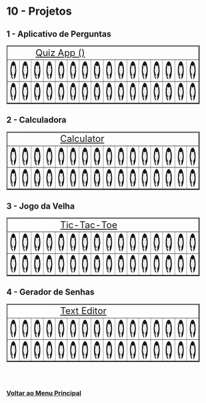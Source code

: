 # 10 - Projetos

## 1 - Aplicativo de Perguntas

<table id="id-1P" border="2" align="center">
    <tr>
        <td colspan="16" align="left"><font size="5" color="FFFFFF">1.1 - <a href="Languages/1_CODE/0_Start/0_2_Comments">Quiz App ()</a> :</td>
    </tr>
    <tr>
        <td align="center">
            <a ref="Languages/1_CODE/0_Start/0_2_Comments/Comments.rb" title="Ruby">
                <img align="center" height="50" rc="Arquives/img/svg/devicon/ruby-original.svg" src="Arquives/img/svg/devicon/github-original.svg"/>
            </a>
        </td>
        <td align="center">
            <a ref="Languages/1_CODE/0_Start/0_2_Comments/Comments.js" title="JavaScript">
                <img align="center" height="50" rc="Arquives/img/svg/devicon/javascript-original.svg" src="Arquives/img/svg/devicon/github-original.svg"/>
            </a>
        </td>
        <td align="center">
            <a ref="Languages/1_CODE/0_Start/0_2_Comments/Comments.gd" title="GDscript">
                <img align="center" height="50" rc="Arquives/img/svg/devicon/godot-original.svg"  src="Arquives/img/svg/devicon/github-original.svg"/>
            </a>
        </td>
        <td align="center">
            <a ref="Languages/1_CODE/0_Start/0_2_Comments/Comments.ts" title="Typescript">
                <img align="center" height="50" rc="Arquives/img/svg/devicon/typescript-original.svg" src="Arquives/img/svg/devicon/github-original.svg"/>
            </a>
        </td>
        <td align="center">
            <a ref="Languages/1_CODE/0_Start/0_2_Comments/Comments.py" title="Python">
                <img align="center" height="50" rc="Arquives/img/svg/devicon/python-original.svg"  src="Arquives/img/svg/devicon/github-original.svg"/>
            </a>
        </td>
        <td align="center">
            <a ref="Languages/1_CODE/0_Start/0_2_Comments/Comments.lua" title="Lua">
                <img align="center" height="50" rc="Arquives/img/svg/devicon/lua-original-wordmark.svg"  src="Arquives/img/svg/devicon/github-original.svg"/>
            </a>
        </td>
        <td align="center">
            <a ref="Languages/1_CODE/0_Start/0_2_Comments/Comments.php" title="PHP">
                <img align="center" height="50" rc="Arquives/img/svg/devicon/php-original.svg"  src="Arquives/img/svg/devicon/github-original.svg"/>
            </a>
        </td>
        <td align="center">
            <a ref="Languages/1_CODE/0_Start/0_2_Comments/Comments.dart" title="Dart">
                <img align="center" height="50" rc="Arquives/img/svg/devicon/dart-original.svg"  src="Arquives/img/svg/devicon/github-original.svg"/>
            </a>
        </td>
        <td align="center">
            <a ref="Languages/1_CODE/0_Start/0_2_Comments/Comments.pl" title="Perl">
                <img align="center" height="50" rc="Arquives/img/svg/fontsGoogle/terminal_FILL0_wght400_GRAD0_opsz48.svg"  src="Arquives/img/svg/devicon/github-original.svg"/>
            </a>
        </td>
        <td align="center">
            <a ref="Languages/1_CODE/0_Start/0_2_Comments/Comments.asm" title="Assembly INTEL64">
                <img align="center" height="50" rc="Arquives/img/svg/fontsGoogle/terminal_FILL0_wght400_GRAD0_opsz48.svg"  src="Arquives/img/svg/devicon/github-original.svg"/>
            </a>
        </td>
        <td align="center">
            <a ref="Languages/1_CODE/0_Start/0_2_Comments/Comments.wat" title="WebAssembly">
                <img align="center" height="50" rc="Arquives/img/svg/fontsGoogle/terminal_FILL0_wght400_GRAD0_opsz48.svg"  src="Arquives/img/svg/devicon/github-original.svg"/>
            </a>
        </td>
        <td align="center">
            <a ref="Languages/1_CODE/0_Start/0_2_Comments/Comments.f90" title="Modern Fortran">
                <img align="center" height="50" rc="Arquives/img/svg/wikimedia/Fortran_logo.svg"  src="Arquives/img/svg/devicon/github-original.svg"/>
            </a>
        </td>
        <td align="center">
            <a ref="Languages/1_CODE/0_Start/0_2_Comments/Comments.c)" title="C lang">
                <img align="center" height="50" rc="Arquives/img/svg/devicon/c-original.svg"  src="Arquives/img/svg/devicon/github-original.svg"/>
            </a>
        </td>
        <td align="center">
            <a ref="Languages/1_CODE/0_Start/0_2_Comments/Comments.cpp" title="C++ lang">
                <img align="center" height="50" rc="Arquives/img/svg/devicon/cplusplus-original.svg"  src="Arquives/img/svg/devicon/github-original.svg"/>
            </a>
        </td>
        <td align="center">
            <a ref="Languages/1_CODE/0_Start/0_2_Comments/Comments.cs" title="C#">
                <img align="center" height="50" rc="Arquives/img/svg/devicon/csharp-original.svg"  src="Arquives/img/svg/devicon/github-original.svg"/>
            </a>
        </td>
        <td align="center">
            <a ref="Languages/1_CODE/0_Start/0_2_Comments/Comments.fs" title="F#">
                <img align="center" height="50" rc="Arquives/img/svg/devicon/fsharp-original.svg"  src="Arquives/img/svg/devicon/github-original.svg"/>
            </a>
        </td>
    </tr>
    <tr>
        <td align="center">
            <a ref="Languages/1_CODE/0_Start/0_2_Comments/Comments.d" title="D lang">
                <img align="center" height="50" eight="50%" idth="60" rc="Arquives/img/svg/wikimedia/D_Programming_Language_logo.svg"  src="Arquives/img/svg/devicon/github-original.svg"/>
            </a>
        </td>
        <td align="center">
            <a ref="Languages/1_CODE/0_Start/0_2_Comments/Comments.swift" title="Swift">
                <img align="center" height="50" rc="Arquives/img/svg/devicon/swift-original.svg"  src="Arquives/img/svg/devicon/github-original.svg"/>
            </a>
        </td>
        <td align="center">
            <a ref="Languages/1_CODE/0_Start/0_2_Comments/Comments.java" title="Java">
                <img align="center" height="50" rc="Arquives/img/svg/devicon/java-original.svg"  src="Arquives/img/svg/devicon/github-original.svg"/>
            </a>
        </td>
        <td align="center">
            <a ref="Languages/1_CODE/0_Start/0_2_Comments/Comments.rs" title="Rust">
                <img align="center" height="50" rc="Arquives/img/svg/devicon/rust-plain.svg"  src="Arquives/img/svg/devicon/github-original.svg"/>
            </a>
        </td>
        <td align="center">
            <a ref="Languages/1_CODE/0_Start/0_2_Comments/Comments.go" title="Go">
                <img align="center" height="50" rc="Arquives/img/svg/devicon/go-original.svg"  src="Arquives/img/svg/devicon/github-original.svg"/>
            </a>
        </td>
        <td align="center">
            <a ref="Languages/1_CODE/0_Start/0_2_Comments/Comments.hs" title="Haskell">
                <img align="center" height="50" rc="Arquives/img/svg/devicon/haskell-original.svg"  src="Arquives/img/svg/devicon/github-original.svg"/>
            </a>
        </td>
        <td align="center">
            <a ref="Languages/1_CODE/0_Start/0_2_Comments/Comments.ml" title="OCaml">
                <img align="center" height="50" rc="Arquives/img/svg/devicon/ocaml-original.svg"  src="Arquives/img/svg/devicon/github-original.svg"/>
            </a>
        </td>
        <td align="center">
            <a ref="Languages/1_CODE/0_Start/0_2_Comments/Comments.scala" title="Scala">
                <img align="center" height="50" rc="Arquives/img/svg/devicon/scala-original.svg"  src="Arquives/img/svg/devicon/github-original.svg"/>
            </a>
        </td>
        <td align="center">
            <a ref="Languages/1_CODE/0_Start/0_2_Comments/Comments.kt" title="Kotlin">
                <img align="center" height="50" rc="Arquives/img/svg/devicon/kotlin-original.svg"  src="Arquives/img/svg/devicon/github-original.svg"/>
            </a>
        </td>
        <td align="center">
            <a ref="Languages/1_CODE/0_Start/0_2_Comments/Comments.jl" title="Julia">
                <img align="center" height="50" rc="Arquives/img/svg/devicon/julia-original.svg"  src="Arquives/img/svg/devicon/github-original.svg"/>
            </a>
        </td>
        <td align="center">
            <a ref="Languages/1_CODE/0_Start/0_2_Comments/Comments.ex" title="Elixir">
                <img align="center" height="50" rc="Arquives/img/svg/devicon/elixir-original.svg"  src="Arquives/img/svg/devicon/github-original.svg"/>
            </a>
        </td>
        <td align="center">
            <a ref="Languages/1_CODE/0_Start/0_2_Comments/Comments.clj" title="Clojure">
                <img align="center" height="50" rc="Arquives/img/svg/devicon/clojure-original.svg"  src="Arquives/img/svg/devicon/github-original.svg"/>
            </a>
        </td>
        <td align="center">
            <a ref="Languages/1_CODE/0_Start/0_2_Comments/Comments.erl" title="Erlang">
                <img align="center" height="50" rc="Arquives/img/svg/devicon/erlang-original.svg"  src="Arquives/img/svg/devicon/github-original.svg"/>
            </a>
        </td>
        <td align="center">
            <a ref="Languages/1_CODE/0_Start/0_2_Comments/Comments.cr" title="Crystal">
                <img align="center" height="50" rc="Arquives/img/svg/devicon/crystal-original.svg"  src="Arquives/img/svg/devicon/github-original.svg"/>
            </a>
        </td>
        <td align="center">
            <a ref="Languages/1_CODE/0_Start/0_2_Comments/Comments.elm" title="Elm">
                <img align="center" height="50" rc="Arquives/img/svg/devicon/elm-original.svg"  src="Arquives/img/svg/devicon/github-original.svg"/>
            </a>
        </td>
        <td align="center">
            <a ref="Languages/1_CODE/0_Start/0_2_Comments/Comments.hx" title="Haxe">
                <img align="center" height="50" rc="Arquives/img/svg/devicon/haxe-original.svg"  src="Arquives/img/svg/devicon/github-original.svg"/>
            </a>
        </td>
    </tr>
</table>

## 2 - Calculadora

<table id="id-1P" border="2" align="center">
    <tr>
        <td colspan="16" align="left"><font size="5" color="FFFFFF">1.Project - <a href="Languages/1_CODE/0_Start/0_2_Comments">Calculator</a> :</font></td>
    </tr>
    <tr>
        <td align="center">
            <a ref="Languages/1_CODE/0_Start/0_2_Comments/Comments.rb" title="Ruby">
                <img align="center" height="50" rc="Arquives/img/svg/devicon/ruby-original.svg" src="Arquives/img/svg/devicon/github-original.svg"/>
            </a>
        </td>
        <td align="center">
            <a ref="Languages/1_CODE/0_Start/0_2_Comments/Comments.js" title="JavaScript">
                <img align="center" height="50" rc="Arquives/img/svg/devicon/javascript-original.svg" src="Arquives/img/svg/devicon/github-original.svg"/>
            </a>
        </td>
        <td align="center">
            <a ref="Languages/1_CODE/0_Start/0_2_Comments/Comments.gd" title="GDscript">
                <img align="center" height="50" rc="Arquives/img/svg/devicon/godot-original.svg"  src="Arquives/img/svg/devicon/github-original.svg"/>
            </a>
        </td>
        <td align="center">
            <a ref="Languages/1_CODE/0_Start/0_2_Comments/Comments.ts" title="Typescript">
                <img align="center" height="50" rc="Arquives/img/svg/devicon/typescript-original.svg" src="Arquives/img/svg/devicon/github-original.svg"/>
            </a>
        </td>
        <td align="center">
            <a ref="Languages/1_CODE/0_Start/0_2_Comments/Comments.py" title="Python">
                <img align="center" height="50" rc="Arquives/img/svg/devicon/python-original.svg"  src="Arquives/img/svg/devicon/github-original.svg"/>
            </a>
        </td>
        <td align="center">
            <a ref="Languages/1_CODE/0_Start/0_2_Comments/Comments.lua" title="Lua">
                <img align="center" height="50" rc="Arquives/img/svg/devicon/lua-original-wordmark.svg"  src="Arquives/img/svg/devicon/github-original.svg"/>
            </a>
        </td>
        <td align="center">
            <a ref="Languages/1_CODE/0_Start/0_2_Comments/Comments.php" title="PHP">
                <img align="center" height="50" rc="Arquives/img/svg/devicon/php-original.svg"  src="Arquives/img/svg/devicon/github-original.svg"/>
            </a>
        </td>
        <td align="center">
            <a ref="Languages/1_CODE/0_Start/0_2_Comments/Comments.dart" title="Dart">
                <img align="center" height="50" rc="Arquives/img/svg/devicon/dart-original.svg"  src="Arquives/img/svg/devicon/github-original.svg"/>
            </a>
        </td>
        <td align="center">
            <a ref="Languages/1_CODE/0_Start/0_2_Comments/Comments.pl" title="Perl">
                <img align="center" height="50" rc="Arquives/img/svg/fontsGoogle/terminal_FILL0_wght400_GRAD0_opsz48.svg"  src="Arquives/img/svg/devicon/github-original.svg"/>
            </a>
        </td>
        <td align="center">
            <a ref="Languages/1_CODE/0_Start/0_2_Comments/Comments.asm" title="Assembly INTEL64">
                <img align="center" height="50" rc="Arquives/img/svg/fontsGoogle/terminal_FILL0_wght400_GRAD0_opsz48.svg"  src="Arquives/img/svg/devicon/github-original.svg"/>
            </a>
        </td>
        <td align="center">
            <a ref="Languages/1_CODE/0_Start/0_2_Comments/Comments.wat" title="WebAssembly">
                <img align="center" height="50" rc="Arquives/img/svg/fontsGoogle/terminal_FILL0_wght400_GRAD0_opsz48.svg"  src="Arquives/img/svg/devicon/github-original.svg"/>
            </a>
        </td>
        <td align="center">
            <a ref="Languages/1_CODE/0_Start/0_2_Comments/Comments.f90" title="Modern Fortran">
                <img align="center" height="50" rc="Arquives/img/svg/wikimedia/Fortran_logo.svg"  src="Arquives/img/svg/devicon/github-original.svg"/>
            </a>
        </td>
        <td align="center">
            <a ref="Languages/1_CODE/0_Start/0_2_Comments/Comments.c)" title="C lang">
                <img align="center" height="50" rc="Arquives/img/svg/devicon/c-original.svg"  src="Arquives/img/svg/devicon/github-original.svg"/>
            </a>
        </td>
        <td align="center">
            <a ref="Languages/1_CODE/0_Start/0_2_Comments/Comments.cpp" title="C++ lang">
                <img align="center" height="50" rc="Arquives/img/svg/devicon/cplusplus-original.svg"  src="Arquives/img/svg/devicon/github-original.svg"/>
            </a>
        </td>
        <td align="center">
            <a ref="Languages/1_CODE/0_Start/0_2_Comments/Comments.cs" title="C#">
                <img align="center" height="50" rc="Arquives/img/svg/devicon/csharp-original.svg"  src="Arquives/img/svg/devicon/github-original.svg"/>
            </a>
        </td>
        <td align="center">
            <a ref="Languages/1_CODE/0_Start/0_2_Comments/Comments.fs" title="F#">
                <img align="center" height="50" rc="Arquives/img/svg/devicon/fsharp-original.svg"  src="Arquives/img/svg/devicon/github-original.svg"/>
            </a>
        </td>
    </tr>
    <tr>
        <td align="center">
            <a ref="Languages/1_CODE/0_Start/0_2_Comments/Comments.d" title="D lang">
                <img align="center" height="50" eight="50%" idth="60" rc="Arquives/img/svg/wikimedia/D_Programming_Language_logo.svg"  src="Arquives/img/svg/devicon/github-original.svg"/>
            </a>
        </td>
        <td align="center">
            <a ref="Languages/1_CODE/0_Start/0_2_Comments/Comments.swift" title="Swift">
                <img align="center" height="50" rc="Arquives/img/svg/devicon/swift-original.svg"  src="Arquives/img/svg/devicon/github-original.svg"/>
            </a>
        </td>
        <td align="center">
            <a ref="Languages/1_CODE/0_Start/0_2_Comments/Comments.java" title="Java">
                <img align="center" height="50" rc="Arquives/img/svg/devicon/java-original.svg"  src="Arquives/img/svg/devicon/github-original.svg"/>
            </a>
        </td>
        <td align="center">
            <a ref="Languages/1_CODE/0_Start/0_2_Comments/Comments.rs" title="Rust">
                <img align="center" height="50" rc="Arquives/img/svg/devicon/rust-plain.svg"  src="Arquives/img/svg/devicon/github-original.svg"/>
            </a>
        </td>
        <td align="center">
            <a ref="Languages/1_CODE/0_Start/0_2_Comments/Comments.go" title="Go">
                <img align="center" height="50" rc="Arquives/img/svg/devicon/go-original.svg"  src="Arquives/img/svg/devicon/github-original.svg"/>
            </a>
        </td>
        <td align="center">
            <a ref="Languages/1_CODE/0_Start/0_2_Comments/Comments.hs" title="Haskell">
                <img align="center" height="50" rc="Arquives/img/svg/devicon/haskell-original.svg"  src="Arquives/img/svg/devicon/github-original.svg"/>
            </a>
        </td>
        <td align="center">
            <a ref="Languages/1_CODE/0_Start/0_2_Comments/Comments.ml" title="OCaml">
                <img align="center" height="50" rc="Arquives/img/svg/devicon/ocaml-original.svg"  src="Arquives/img/svg/devicon/github-original.svg"/>
            </a>
        </td>
        <td align="center">
            <a ref="Languages/1_CODE/0_Start/0_2_Comments/Comments.scala" title="Scala">
                <img align="center" height="50" rc="Arquives/img/svg/devicon/scala-original.svg"  src="Arquives/img/svg/devicon/github-original.svg"/>
            </a>
        </td>
        <td align="center">
            <a ref="Languages/1_CODE/0_Start/0_2_Comments/Comments.kt" title="Kotlin">
                <img align="center" height="50" rc="Arquives/img/svg/devicon/kotlin-original.svg"  src="Arquives/img/svg/devicon/github-original.svg"/>
            </a>
        </td>
        <td align="center">
            <a ref="Languages/1_CODE/0_Start/0_2_Comments/Comments.jl" title="Julia">
                <img align="center" height="50" rc="Arquives/img/svg/devicon/julia-original.svg"  src="Arquives/img/svg/devicon/github-original.svg"/>
            </a>
        </td>
        <td align="center">
            <a ref="Languages/1_CODE/0_Start/0_2_Comments/Comments.ex" title="Elixir">
                <img align="center" height="50" rc="Arquives/img/svg/devicon/elixir-original.svg"  src="Arquives/img/svg/devicon/github-original.svg"/>
            </a>
        </td>
        <td align="center">
            <a ref="Languages/1_CODE/0_Start/0_2_Comments/Comments.clj" title="Clojure">
                <img align="center" height="50" rc="Arquives/img/svg/devicon/clojure-original.svg"  src="Arquives/img/svg/devicon/github-original.svg"/>
            </a>
        </td>
        <td align="center">
            <a ref="Languages/1_CODE/0_Start/0_2_Comments/Comments.erl" title="Erlang">
                <img align="center" height="50" rc="Arquives/img/svg/devicon/erlang-original.svg"  src="Arquives/img/svg/devicon/github-original.svg"/>
            </a>
        </td>
        <td align="center">
            <a ref="Languages/1_CODE/0_Start/0_2_Comments/Comments.cr" title="Crystal">
                <img align="center" height="50" rc="Arquives/img/svg/devicon/crystal-original.svg"  src="Arquives/img/svg/devicon/github-original.svg"/>
            </a>
        </td>
        <td align="center">
            <a ref="Languages/1_CODE/0_Start/0_2_Comments/Comments.elm" title="Elm">
                <img align="center" height="50" rc="Arquives/img/svg/devicon/elm-original.svg"  src="Arquives/img/svg/devicon/github-original.svg"/>
            </a>
        </td>
        <td align="center">
            <a ref="Languages/1_CODE/0_Start/0_2_Comments/Comments.hx" title="Haxe">
                <img align="center" height="50" rc="Arquives/img/svg/devicon/haxe-original.svg"  src="Arquives/img/svg/devicon/github-original.svg"/>
            </a>
        </td>
    </tr>
</table>

## 3 - Jogo da Velha

<table id="id-1P" border="2" align="center">
    <tr>
        <td colspan="16" align="left"><font size="5" color="FFFFFF">1.Project - <a href="Languages/1_CODE/0_Start/0_2_Comments">Tic-Tac-Toe</a> :</font></td>
    </tr>
    <tr>
        <td align="center">
            <a ref="Languages/1_CODE/0_Start/0_2_Comments/Comments.rb" title="Ruby">
                <img align="center" height="50" rc="Arquives/img/svg/devicon/ruby-original.svg" src="Arquives/img/svg/devicon/github-original.svg"/>
            </a>
        </td>
        <td align="center">
            <a ref="Languages/1_CODE/0_Start/0_2_Comments/Comments.js" title="JavaScript">
                <img align="center" height="50" rc="Arquives/img/svg/devicon/javascript-original.svg" src="Arquives/img/svg/devicon/github-original.svg"/>
            </a>
        </td>
        <td align="center">
            <a ref="Languages/1_CODE/0_Start/0_2_Comments/Comments.gd" title="GDscript">
                <img align="center" height="50" rc="Arquives/img/svg/devicon/godot-original.svg"  src="Arquives/img/svg/devicon/github-original.svg"/>
            </a>
        </td>
        <td align="center">
            <a ref="Languages/1_CODE/0_Start/0_2_Comments/Comments.ts" title="Typescript">
                <img align="center" height="50" rc="Arquives/img/svg/devicon/typescript-original.svg" src="Arquives/img/svg/devicon/github-original.svg"/>
            </a>
        </td>
        <td align="center">
            <a ref="Languages/1_CODE/0_Start/0_2_Comments/Comments.py" title="Python">
                <img align="center" height="50" rc="Arquives/img/svg/devicon/python-original.svg"  src="Arquives/img/svg/devicon/github-original.svg"/>
            </a>
        </td>
        <td align="center">
            <a ref="Languages/1_CODE/0_Start/0_2_Comments/Comments.lua" title="Lua">
                <img align="center" height="50" rc="Arquives/img/svg/devicon/lua-original-wordmark.svg"  src="Arquives/img/svg/devicon/github-original.svg"/>
            </a>
        </td>
        <td align="center">
            <a ref="Languages/1_CODE/0_Start/0_2_Comments/Comments.php" title="PHP">
                <img align="center" height="50" rc="Arquives/img/svg/devicon/php-original.svg"  src="Arquives/img/svg/devicon/github-original.svg"/>
            </a>
        </td>
        <td align="center">
            <a ref="Languages/1_CODE/0_Start/0_2_Comments/Comments.dart" title="Dart">
                <img align="center" height="50" rc="Arquives/img/svg/devicon/dart-original.svg"  src="Arquives/img/svg/devicon/github-original.svg"/>
            </a>
        </td>
        <td align="center">
            <a ref="Languages/1_CODE/0_Start/0_2_Comments/Comments.pl" title="Perl">
                <img align="center" height="50" rc="Arquives/img/svg/fontsGoogle/terminal_FILL0_wght400_GRAD0_opsz48.svg"  src="Arquives/img/svg/devicon/github-original.svg"/>
            </a>
        </td>
        <td align="center">
            <a ref="Languages/1_CODE/0_Start/0_2_Comments/Comments.asm" title="Assembly INTEL64">
                <img align="center" height="50" rc="Arquives/img/svg/fontsGoogle/terminal_FILL0_wght400_GRAD0_opsz48.svg"  src="Arquives/img/svg/devicon/github-original.svg"/>
            </a>
        </td>
        <td align="center">
            <a ref="Languages/1_CODE/0_Start/0_2_Comments/Comments.wat" title="WebAssembly">
                <img align="center" height="50" rc="Arquives/img/svg/fontsGoogle/terminal_FILL0_wght400_GRAD0_opsz48.svg"  src="Arquives/img/svg/devicon/github-original.svg"/>
            </a>
        </td>
        <td align="center">
            <a ref="Languages/1_CODE/0_Start/0_2_Comments/Comments.f90" title="Modern Fortran">
                <img align="center" height="50" rc="Arquives/img/svg/wikimedia/Fortran_logo.svg"  src="Arquives/img/svg/devicon/github-original.svg"/>
            </a>
        </td>
        <td align="center">
            <a ref="Languages/1_CODE/0_Start/0_2_Comments/Comments.c)" title="C lang">
                <img align="center" height="50" rc="Arquives/img/svg/devicon/c-original.svg"  src="Arquives/img/svg/devicon/github-original.svg"/>
            </a>
        </td>
        <td align="center">
            <a ref="Languages/1_CODE/0_Start/0_2_Comments/Comments.cpp" title="C++ lang">
                <img align="center" height="50" rc="Arquives/img/svg/devicon/cplusplus-original.svg"  src="Arquives/img/svg/devicon/github-original.svg"/>
            </a>
        </td>
        <td align="center">
            <a ref="Languages/1_CODE/0_Start/0_2_Comments/Comments.cs" title="C#">
                <img align="center" height="50" rc="Arquives/img/svg/devicon/csharp-original.svg"  src="Arquives/img/svg/devicon/github-original.svg"/>
            </a>
        </td>
        <td align="center">
            <a ref="Languages/1_CODE/0_Start/0_2_Comments/Comments.fs" title="F#">
                <img align="center" height="50" rc="Arquives/img/svg/devicon/fsharp-original.svg"  src="Arquives/img/svg/devicon/github-original.svg"/>
            </a>
        </td>
    </tr>
    <tr>
        <td align="center">
            <a ref="Languages/1_CODE/0_Start/0_2_Comments/Comments.d" title="D lang">
                <img align="center" height="50" eight="50%" idth="60" rc="Arquives/img/svg/wikimedia/D_Programming_Language_logo.svg"  src="Arquives/img/svg/devicon/github-original.svg"/>
            </a>
        </td>
        <td align="center">
            <a ref="Languages/1_CODE/0_Start/0_2_Comments/Comments.swift" title="Swift">
                <img align="center" height="50" rc="Arquives/img/svg/devicon/swift-original.svg"  src="Arquives/img/svg/devicon/github-original.svg"/>
            </a>
        </td>
        <td align="center">
            <a ref="Languages/1_CODE/0_Start/0_2_Comments/Comments.java" title="Java">
                <img align="center" height="50" rc="Arquives/img/svg/devicon/java-original.svg"  src="Arquives/img/svg/devicon/github-original.svg"/>
            </a>
        </td>
        <td align="center">
            <a ref="Languages/1_CODE/0_Start/0_2_Comments/Comments.rs" title="Rust">
                <img align="center" height="50" rc="Arquives/img/svg/devicon/rust-plain.svg"  src="Arquives/img/svg/devicon/github-original.svg"/>
            </a>
        </td>
        <td align="center">
            <a ref="Languages/1_CODE/0_Start/0_2_Comments/Comments.go" title="Go">
                <img align="center" height="50" rc="Arquives/img/svg/devicon/go-original.svg"  src="Arquives/img/svg/devicon/github-original.svg"/>
            </a>
        </td>
        <td align="center">
            <a ref="Languages/1_CODE/0_Start/0_2_Comments/Comments.hs" title="Haskell">
                <img align="center" height="50" rc="Arquives/img/svg/devicon/haskell-original.svg"  src="Arquives/img/svg/devicon/github-original.svg"/>
            </a>
        </td>
        <td align="center">
            <a ref="Languages/1_CODE/0_Start/0_2_Comments/Comments.ml" title="OCaml">
                <img align="center" height="50" rc="Arquives/img/svg/devicon/ocaml-original.svg"  src="Arquives/img/svg/devicon/github-original.svg"/>
            </a>
        </td>
        <td align="center">
            <a ref="Languages/1_CODE/0_Start/0_2_Comments/Comments.scala" title="Scala">
                <img align="center" height="50" rc="Arquives/img/svg/devicon/scala-original.svg"  src="Arquives/img/svg/devicon/github-original.svg"/>
            </a>
        </td>
        <td align="center">
            <a ref="Languages/1_CODE/0_Start/0_2_Comments/Comments.kt" title="Kotlin">
                <img align="center" height="50" rc="Arquives/img/svg/devicon/kotlin-original.svg"  src="Arquives/img/svg/devicon/github-original.svg"/>
            </a>
        </td>
        <td align="center">
            <a ref="Languages/1_CODE/0_Start/0_2_Comments/Comments.jl" title="Julia">
                <img align="center" height="50" rc="Arquives/img/svg/devicon/julia-original.svg"  src="Arquives/img/svg/devicon/github-original.svg"/>
            </a>
        </td>
        <td align="center">
            <a ref="Languages/1_CODE/0_Start/0_2_Comments/Comments.ex" title="Elixir">
                <img align="center" height="50" rc="Arquives/img/svg/devicon/elixir-original.svg"  src="Arquives/img/svg/devicon/github-original.svg"/>
            </a>
        </td>
        <td align="center">
            <a ref="Languages/1_CODE/0_Start/0_2_Comments/Comments.clj" title="Clojure">
                <img align="center" height="50" rc="Arquives/img/svg/devicon/clojure-original.svg"  src="Arquives/img/svg/devicon/github-original.svg"/>
            </a>
        </td>
        <td align="center">
            <a ref="Languages/1_CODE/0_Start/0_2_Comments/Comments.erl" title="Erlang">
                <img align="center" height="50" rc="Arquives/img/svg/devicon/erlang-original.svg"  src="Arquives/img/svg/devicon/github-original.svg"/>
            </a>
        </td>
        <td align="center">
            <a ref="Languages/1_CODE/0_Start/0_2_Comments/Comments.cr" title="Crystal">
                <img align="center" height="50" rc="Arquives/img/svg/devicon/crystal-original.svg"  src="Arquives/img/svg/devicon/github-original.svg"/>
            </a>
        </td>
        <td align="center">
            <a ref="Languages/1_CODE/0_Start/0_2_Comments/Comments.elm" title="Elm">
                <img align="center" height="50" rc="Arquives/img/svg/devicon/elm-original.svg"  src="Arquives/img/svg/devicon/github-original.svg"/>
            </a>
        </td>
        <td align="center">
            <a ref="Languages/1_CODE/0_Start/0_2_Comments/Comments.hx" title="Haxe">
                <img align="center" height="50" rc="Arquives/img/svg/devicon/haxe-original.svg"  src="Arquives/img/svg/devicon/github-original.svg"/>
            </a>
        </td>
    </tr>
</table>

## 4 - Gerador de Senhas

<table id="id-1P" border="2" align="center">
    <tr>
        <td colspan="16" align="left"><font size="5" color="FFFFFF">1.Project - <a href="Languages/1_CODE/0_Start/0_2_Comments">Text Editor</a> :</font></td>
    </tr>
    <tr>
        <td align="center">
            <a ref="Languages/1_CODE/0_Start/0_2_Comments/Comments.rb" title="Ruby">
                <img align="center" height="50" rc="Arquives/img/svg/devicon/ruby-original.svg" src="Arquives/img/svg/devicon/github-original.svg"/>
            </a>
        </td>
        <td align="center">
            <a ref="Languages/1_CODE/0_Start/0_2_Comments/Comments.js" title="JavaScript">
                <img align="center" height="50" rc="Arquives/img/svg/devicon/javascript-original.svg" src="Arquives/img/svg/devicon/github-original.svg"/>
            </a>
        </td>
        <td align="center">
            <a ref="Languages/1_CODE/0_Start/0_2_Comments/Comments.gd" title="GDscript">
                <img align="center" height="50" rc="Arquives/img/svg/devicon/godot-original.svg"  src="Arquives/img/svg/devicon/github-original.svg"/>
            </a>
        </td>
        <td align="center">
            <a ref="Languages/1_CODE/0_Start/0_2_Comments/Comments.ts" title="Typescript">
                <img align="center" height="50" rc="Arquives/img/svg/devicon/typescript-original.svg" src="Arquives/img/svg/devicon/github-original.svg"/>
            </a>
        </td>
        <td align="center">
            <a ref="Languages/1_CODE/0_Start/0_2_Comments/Comments.py" title="Python">
                <img align="center" height="50" rc="Arquives/img/svg/devicon/python-original.svg"  src="Arquives/img/svg/devicon/github-original.svg"/>
            </a>
        </td>
        <td align="center">
            <a ref="Languages/1_CODE/0_Start/0_2_Comments/Comments.lua" title="Lua">
                <img align="center" height="50" rc="Arquives/img/svg/devicon/lua-original-wordmark.svg"  src="Arquives/img/svg/devicon/github-original.svg"/>
            </a>
        </td>
        <td align="center">
            <a ref="Languages/1_CODE/0_Start/0_2_Comments/Comments.php" title="PHP">
                <img align="center" height="50" rc="Arquives/img/svg/devicon/php-original.svg"  src="Arquives/img/svg/devicon/github-original.svg"/>
            </a>
        </td>
        <td align="center">
            <a ref="Languages/1_CODE/0_Start/0_2_Comments/Comments.dart" title="Dart">
                <img align="center" height="50" rc="Arquives/img/svg/devicon/dart-original.svg"  src="Arquives/img/svg/devicon/github-original.svg"/>
            </a>
        </td>
        <td align="center">
            <a ref="Languages/1_CODE/0_Start/0_2_Comments/Comments.pl" title="Perl">
                <img align="center" height="50" rc="Arquives/img/svg/fontsGoogle/terminal_FILL0_wght400_GRAD0_opsz48.svg"  src="Arquives/img/svg/devicon/github-original.svg"/>
            </a>
        </td>
        <td align="center">
            <a ref="Languages/1_CODE/0_Start/0_2_Comments/Comments.asm" title="Assembly INTEL64">
                <img align="center" height="50" rc="Arquives/img/svg/fontsGoogle/terminal_FILL0_wght400_GRAD0_opsz48.svg"  src="Arquives/img/svg/devicon/github-original.svg"/>
            </a>
        </td>
        <td align="center">
            <a ref="Languages/1_CODE/0_Start/0_2_Comments/Comments.wat" title="WebAssembly">
                <img align="center" height="50" rc="Arquives/img/svg/fontsGoogle/terminal_FILL0_wght400_GRAD0_opsz48.svg"  src="Arquives/img/svg/devicon/github-original.svg"/>
            </a>
        </td>
        <td align="center">
            <a ref="Languages/1_CODE/0_Start/0_2_Comments/Comments.f90" title="Modern Fortran">
                <img align="center" height="50" rc="Arquives/img/svg/wikimedia/Fortran_logo.svg"  src="Arquives/img/svg/devicon/github-original.svg"/>
            </a>
        </td>
        <td align="center">
            <a ref="Languages/1_CODE/0_Start/0_2_Comments/Comments.c)" title="C lang">
                <img align="center" height="50" rc="Arquives/img/svg/devicon/c-original.svg"  src="Arquives/img/svg/devicon/github-original.svg"/>
            </a>
        </td>
        <td align="center">
            <a ref="Languages/1_CODE/0_Start/0_2_Comments/Comments.cpp" title="C++ lang">
                <img align="center" height="50" rc="Arquives/img/svg/devicon/cplusplus-original.svg"  src="Arquives/img/svg/devicon/github-original.svg"/>
            </a>
        </td>
        <td align="center">
            <a ref="Languages/1_CODE/0_Start/0_2_Comments/Comments.cs" title="C#">
                <img align="center" height="50" rc="Arquives/img/svg/devicon/csharp-original.svg"  src="Arquives/img/svg/devicon/github-original.svg"/>
            </a>
        </td>
        <td align="center">
            <a ref="Languages/1_CODE/0_Start/0_2_Comments/Comments.fs" title="F#">
                <img align="center" height="50" rc="Arquives/img/svg/devicon/fsharp-original.svg"  src="Arquives/img/svg/devicon/github-original.svg"/>
            </a>
        </td>
    </tr>
    <tr>
        <td align="center">
            <a ref="Languages/1_CODE/0_Start/0_2_Comments/Comments.d" title="D lang">
                <img align="center" height="50" eight="50%" idth="60" rc="Arquives/img/svg/wikimedia/D_Programming_Language_logo.svg"  src="Arquives/img/svg/devicon/github-original.svg"/>
            </a>
        </td>
        <td align="center">
            <a ref="Languages/1_CODE/0_Start/0_2_Comments/Comments.swift" title="Swift">
                <img align="center" height="50" rc="Arquives/img/svg/devicon/swift-original.svg"  src="Arquives/img/svg/devicon/github-original.svg"/>
            </a>
        </td>
        <td align="center">
            <a ref="Languages/1_CODE/0_Start/0_2_Comments/Comments.java" title="Java">
                <img align="center" height="50" rc="Arquives/img/svg/devicon/java-original.svg"  src="Arquives/img/svg/devicon/github-original.svg"/>
            </a>
        </td>
        <td align="center">
            <a ref="Languages/1_CODE/0_Start/0_2_Comments/Comments.rs" title="Rust">
                <img align="center" height="50" rc="Arquives/img/svg/devicon/rust-plain.svg"  src="Arquives/img/svg/devicon/github-original.svg"/>
            </a>
        </td>
        <td align="center">
            <a ref="Languages/1_CODE/0_Start/0_2_Comments/Comments.go" title="Go">
                <img align="center" height="50" rc="Arquives/img/svg/devicon/go-original.svg"  src="Arquives/img/svg/devicon/github-original.svg"/>
            </a>
        </td>
        <td align="center">
            <a ref="Languages/1_CODE/0_Start/0_2_Comments/Comments.hs" title="Haskell">
                <img align="center" height="50" rc="Arquives/img/svg/devicon/haskell-original.svg"  src="Arquives/img/svg/devicon/github-original.svg"/>
            </a>
        </td>
        <td align="center">
            <a ref="Languages/1_CODE/0_Start/0_2_Comments/Comments.ml" title="OCaml">
                <img align="center" height="50" rc="Arquives/img/svg/devicon/ocaml-original.svg"  src="Arquives/img/svg/devicon/github-original.svg"/>
            </a>
        </td>
        <td align="center">
            <a ref="Languages/1_CODE/0_Start/0_2_Comments/Comments.scala" title="Scala">
                <img align="center" height="50" rc="Arquives/img/svg/devicon/scala-original.svg"  src="Arquives/img/svg/devicon/github-original.svg"/>
            </a>
        </td>
        <td align="center">
            <a ref="Languages/1_CODE/0_Start/0_2_Comments/Comments.kt" title="Kotlin">
                <img align="center" height="50" rc="Arquives/img/svg/devicon/kotlin-original.svg"  src="Arquives/img/svg/devicon/github-original.svg"/>
            </a>
        </td>
        <td align="center">
            <a ref="Languages/1_CODE/0_Start/0_2_Comments/Comments.jl" title="Julia">
                <img align="center" height="50" rc="Arquives/img/svg/devicon/julia-original.svg"  src="Arquives/img/svg/devicon/github-original.svg"/>
            </a>
        </td>
        <td align="center">
            <a ref="Languages/1_CODE/0_Start/0_2_Comments/Comments.ex" title="Elixir">
                <img align="center" height="50" rc="Arquives/img/svg/devicon/elixir-original.svg"  src="Arquives/img/svg/devicon/github-original.svg"/>
            </a>
        </td>
        <td align="center">
            <a ref="Languages/1_CODE/0_Start/0_2_Comments/Comments.clj" title="Clojure">
                <img align="center" height="50" rc="Arquives/img/svg/devicon/clojure-original.svg"  src="Arquives/img/svg/devicon/github-original.svg"/>
            </a>
        </td>
        <td align="center">
            <a ref="Languages/1_CODE/0_Start/0_2_Comments/Comments.erl" title="Erlang">
                <img align="center" height="50" rc="Arquives/img/svg/devicon/erlang-original.svg"  src="Arquives/img/svg/devicon/github-original.svg"/>
            </a>
        </td>
        <td align="center">
            <a ref="Languages/1_CODE/0_Start/0_2_Comments/Comments.cr" title="Crystal">
                <img align="center" height="50" rc="Arquives/img/svg/devicon/crystal-original.svg"  src="Arquives/img/svg/devicon/github-original.svg"/>
            </a>
        </td>
        <td align="center">
            <a ref="Languages/1_CODE/0_Start/0_2_Comments/Comments.elm" title="Elm">
                <img align="center" height="50" rc="Arquives/img/svg/devicon/elm-original.svg"  src="Arquives/img/svg/devicon/github-original.svg"/>
            </a>
        </td>
        <td align="center">
            <a ref="Languages/1_CODE/0_Start/0_2_Comments/Comments.hx" title="Haxe">
                <img align="center" height="50" rc="Arquives/img/svg/devicon/haxe-original.svg"  src="Arquives/img/svg/devicon/github-original.svg"/>
            </a>
        </td>
    </tr>
</table>

<br><br>

### [Voltar ao Menu Principal](README-PTBR.md)
